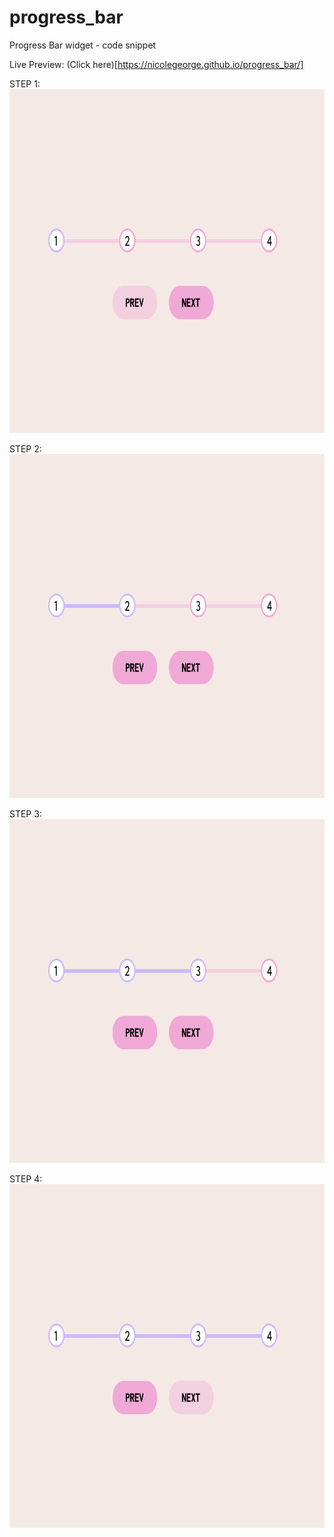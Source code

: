 # progress_bar
Progress Bar widget - code snippet

Live Preview: (Click here)[https://nicolegeorge.github.io/progress_bar/]


STEP 1: </br>
<a href="#" rel="nofollow"><img height="550" src="https://github.com/NicoleGeorge/progress_bar/blob/main/assets/step_1.png" style="max-width:100%;" target="_blank"></a>

STEP 2: </br>
<a href="#" rel="nofollow"><img height="550" src="https://github.com/NicoleGeorge/progress_bar/blob/main/assets/step_2.png" style="max-width:100%;" target="_blank"></a>

STEP 3: </br>
<a href="#" rel="nofollow"><img height="550" src="https://github.com/NicoleGeorge/progress_bar/blob/main/assets/step_3.png" style="max-width:100%;" target="_blank"></a>

STEP 4: </br>
<a href="#" rel="nofollow"><img height="550" src="https://github.com/NicoleGeorge/progress_bar/blob/main/assets/step_4.png" style="max-width:100%;" target="_blank"></a>
